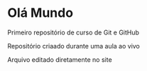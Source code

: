 # Olá Mundo
Primeiro repositório de curso de Git e GitHub

Repositório criaado durante uma aula ao vivo

Arquivo editado diretamente no site
